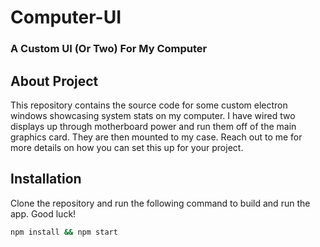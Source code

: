 # Computer-UI

### A Custom UI (Or Two) For My Computer

## About Project

This repository contains the source code for some custom electron windows showcasing system stats on my computer. I have wired two displays up through motherboard power and run them off of the main graphics card. They are then mounted to my case. Reach out to me for more details on how you can set this up for your project.

## Installation

Clone the repository and run the following command to build and run the app. Good luck!

```bash
npm install && npm start
```
